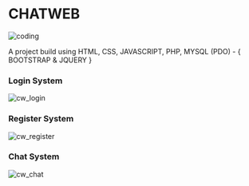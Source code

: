 <h1>CHATWEB</h1>

![coding](https://github.com/usercodemode/ChatWeb/assets/147582140/0f0415ff-9534-41b2-ac16-9a1bf8d5dd0c)

A project build using HTML, CSS, JAVASCRIPT, PHP, MYSQL (PDO) - { BOOTSTRAP & JQUERY }

<h3>Login System</h3>

![cw_login](https://github.com/usercodemode/ChatWeb/assets/147582140/3564bb67-8fdb-4fde-82a9-6c835fc2e4c1)

<h3>Register System</h3>

![cw_register](https://github.com/usercodemode/ChatWeb/assets/147582140/3445a903-3a8b-4b47-bb46-116071adc7b4)

<h3>Chat System</h3>

![cw_chat](https://github.com/usercodemode/ChatWeb/assets/147582140/0618f9a7-a63d-4224-95e1-f4e136e40379)
